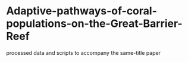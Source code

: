 # Adaptive-pathways-of-coral-populations-on-the-Great-Barrier-Reef
processed data and scripts to accompany the same-title paper
